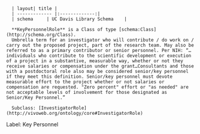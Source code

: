 
      | layout| title |
      | ------------- |:-------------:|
      | schema     | UC Davis Library Schema    |

      **KeyPersonnelRole** is a Class of type [schema:Class](http://schema.org/Class).
      Umbrella term for an investigator who will contribute / do work on / carry out the proposed project, part of the research team. May also be referred to as a primary contributor or senior personnel. Per NIH: “…individuals who contribute to the scientific development or execution of a project in a substantive, measurable way, whether or not they receive salaries or compensation under the grant…Consultants and those with a postdoctoral role also may be considered senior/key personnel if they meet this definition. Senior/key personnel must devote measurable effort to the project whether or not salaries or compensation are requested. "Zero percent" effort or "as needed" are not acceptable levels of involvement for those designated as Senior/Key Personnel.”

      Subclass: [InvestigatorRole](http://vivoweb.org/ontology/core#InvestigatorRole)
Label: Key Personnel

    